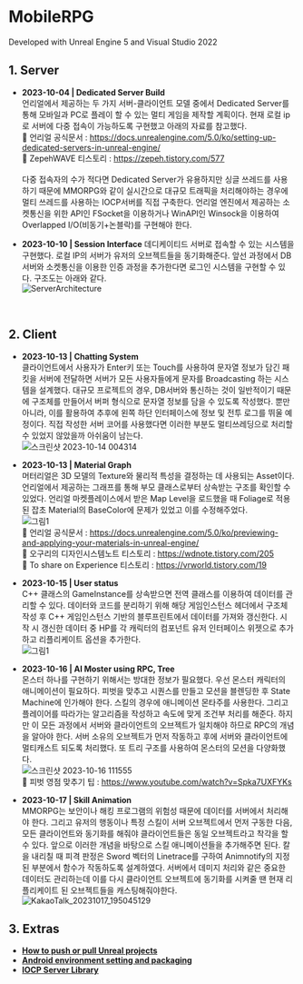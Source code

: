 # MobileRPG
Developed with Unreal Engine 5 and Visual Studio 2022

## 1. Server
- <b>2023-10-04 | Dedicated Server Build</b><br> 언리얼에서 제공하는 두 가지 서버-클라이언트 모델 중에서 Dedicated Server를 통해 모바일과 PC로 플레이 할 수 있는 멀티 게임을 제작할 계획이다. 현재 로컬 ip로 서버에 다중 접속이 가능하도록 구현했고 아래의 자료를 참고했다.<br>🔗 언리얼 공식문서 : https://docs.unrealengine.com/5.0/ko/setting-up-dedicated-servers-in-unreal-engine/ <br>🔗 ZepehWAVE 티스토리 : https://zepeh.tistory.com/577<br><br> 다중 접속자의 수가 적다면 Dedicated Server가 유용하지만 싱글 쓰레드를 사용하기 때문에 MMORPG와 같이 실시간으로 대규모 트래픽을 처리해야하는 경우에 멀티 쓰레드를 사용하는 IOCP서버를 직접 구축한다. 언리얼 엔진에서 제공하는 소켓통신을 위한 API인 FSocket을 이용하거나 WinAPI인 Winsock을 이용하여 Overlapped I/O(비동기+논블락)를 구현해야 한다.<br>

- <b>2023-10-10 | Session Interface</b> 데디케이티드 서버로 접속할 수 있는 시스템을 구현했다. 로컬 IP의 서버가 유저의 오브젝트들을 동기화해준다. 앞선 과정에서 DB서버와 소켓통신을 이용한 인증 과정을 추가한다면 로그인 시스템을 구현할 수 있다. 구조도는 아래와 같다.<br> ![ServerArchitecture](https://github.com/ongsiru/MobileRPG/assets/99703356/a4b8f6c0-dcf2-4094-9bad-52c3de132fcf)

<br>

## 2. Client
- <b>2023-10-13 | Chatting System</b><br> 클라이언트에서 사용자가 Enter키 또는 Touch를 사용하여 문자열 정보가 담긴 패킷을 서버에 전달하면 서버가 모든 사용자들에게 문자를 Broadcasting 하는 시스템을 설계했다. 대규모 프로젝트의 경우, DB서버와 통신하는 것이 일반적이기 때문에 구조체를 만들어서 버퍼 형식으로 문자열 정보를 담을 수 있도록 작성했다. 뿐만 아니라, 이를 활용하여 추후에 왼쪽 하단 인터페이스에 정보 및 전투 로그를 뛰울 예정이다. 직접 작성한 서버 코어를 사용했다면 이러한 부분도 멀티쓰레딩으로 처리할 수 있었지 않았을까 아쉬움이 남는다. <br>
![스크린샷 2023-10-14 004314](https://github.com/ongsiru/MobileRPG/assets/99703356/ed2d6d7b-caf5-478e-9035-73dd6042111b)

- <b>2023-10-13 | Material Graph</b><br> 머터리얼은 3D 모델의 Texture와 물리적 특성을 결정하는 데 사용되는 Asset이다. 언리얼에서 제공하는 그래프를 통해 부모 클래스로부터 상속받는 구조를 확인할 수 있었다. 언리얼 마켓플레이스에서 받은 Map Level을 로드했을 때 Foliage로 적용된 잡초 Material의 BaseColor에 문제가 있었고 이를 수정해주었다. <br> 
![그림1](https://github.com/ongsiru/MobileRPG/assets/99703356/30cbd0a9-9882-4264-ab26-f7668cabb2e6)
<br>🔗 언리얼 공식문서 : https://docs.unrealengine.com/5.0/ko/previewing-and-applying-your-materials-in-unreal-engine/
<br>🔗 오구리의 디자인시스템노트 티스토리 : https://wdnote.tistory.com/205
<br>🔗 To share on Experience 티스토리 : https://vrworld.tistory.com/19

- <b>2023-10-15 | User status</b><br> C++ 클래스의 GameInstance를 상속받으면 전역 클래스를 이용하여 데이터를 관리할 수 있다. 데이터와 코드를 분리하기 위해 해당 게임인스턴스 헤더에서 구조체 작성 후 C++ 게임인스턴스 기반의 블루프린트에서 데이터를 가져와 갱신한다. 시작 시 갱신한 데이터 중 HP를 각 캐릭터의 컴포넌트 유저 인터페이스 위젯으로 추가하고 리플리케이트 옵션을 추가한다. <br>
![그림1](https://github.com/ongsiru/MobileRPG/assets/99703356/64ceb225-5056-479e-aaee-d73b3baca347)


- <b>2023-10-16 | AI Moster using RPC, Tree </b><br> 몬스터 하나를 구현하기 위해서는 방대한 정보가 필요했다. 우선 몬스터 캐릭터의 애니메이션이 필요하다. 피벗을 맞추고 시퀀스를 만들고 모션을 블렌딩한 후 State Machine에 인가해야 한다. 스킬의 경우에 애니메이션 몬타주를 사용한다. 그리고 플레이어를 따라가는 알고리즘을 작성하고 속도에 맞게 조건부 처리를 해준다. 하지만 이 모든 과정에서 서버와 클라이언트의 오브젝트가 일치해야 하므로 RPC의 개념을 알아야 한다. 서버 소유의 오브젝트가 먼저 작동하고 후에 서버와 클라이언트에 멀티캐스트 되도록 처리했다. 또 트리 구조를 사용하여 몬스터의 모션을 다양화했다. <br>
![스크린샷 2023-10-16 111555](https://github.com/ongsiru/MobileRPG/assets/99703356/f3d3b995-8811-4761-8ed5-7eb73b6ad215)
<br>🔗 피벗 영점 맞추기 팁 : https://www.youtube.com/watch?v=Spka7UXFYKs

- <b>2023-10-17 | Skill Animation </b><br> MMORPG는 보안이나 해킹 프로그램의 위험성 때문에 데이터를 서버에서 처리해야 한다. 그리고 유저의 행동이나 특정 스킬이 서버 오브젝트에서 먼저 구동한 다음, 모든 클라이언트와 동기화를 해줘야 클라이언트들은 동일 오브젝트라고 착각을 할 수 있다. 앞으로 이러한 개념을 바탕으로 스킬 애니메이션들을 추가해주면 된다. 칼을 내리칠 때 피격 판정은 Sword 벡터의 Linetrace를 구하여 Animnotify의 지정된 부분에서 함수가 작동하도록 설계하였다. 서버에서 데미지 처리와 같은 중요한 데이터도 관리하는데 이를 다시 클라이언트 오브젝트에 동기화를 시켜줄 땐 현재 리플리케이트 된 오브젝트들을 캐스팅해줘야한다. <br>
![KakaoTalk_20231017_195045129](https://github.com/ongsiru/MobileRPG/assets/99703356/82dfcaf7-22e5-4615-921a-7c0fd7201b5e)

## 3. Extras
- <b><a href="https://www.youtube.com/watch?v=n3x1fErlmYA">How to push or pull Unreal projects</a></b>
- <b><a href="https://www.youtube.com/watch?v=7payS86oJ0k">Android environment setting and packaging</a></b>
- <b><a href="https://dockdocklife.tistory.com/entry/%EB%84%A4%ED%8A%B8%EC%9B%8C%ED%81%AC-%EB%9D%BC%EC%9D%B4%EB%B8%8C%EB%9F%AC%EB%A6%AC-%EB%A7%8C%EB%93%A4%EA%B8%B0Iocp-Core">IOCP Server Library</a></b>
